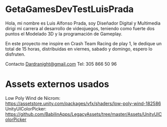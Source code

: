 # GetaGamesDevTestLuisPrada
 Hola, mi nombre es Luis Alfonso Prada, soy Diseñador Digital y Multimedia dirigi mi carrera al desarrollo de videojuegos, teniendo como fuerte dos puntos el Modelado 3D y la programación de Gameplay.

 En este proyecto me inspire en Crash Team Racing de play 1, le dedique un total de 15 horas, distribuidas en viernes, sabado y domingo, espero lo disfruten.
 
 Contacto Dardranight@gmail.com
 Tel: 305 866 50 96
 
# Assets externos usados
 Low Poly Wind de Nicrom: https://assetstore.unity.com/packages/vfx/shaders/low-poly-wind-182586
 UnityUIColorPicker: https://github.com/BabilinApps/LegacyAssets/tree/master/Assets/UnityUIColorPicker
 
